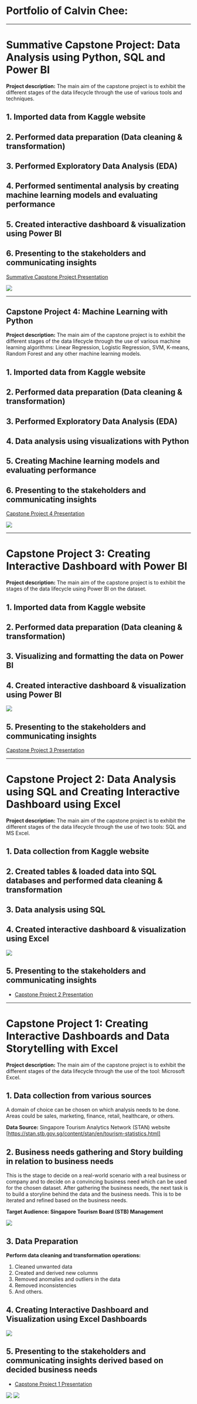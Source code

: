 # Portfolio of Calvin Chee:

---
# Summative Capstone Project: Data Analysis using Python, SQL and Power BI

**Project description:** The main aim of the capstone project is to exhibit the different stages of the data lifecycle through the use of various tools and techniques.

## 1. Imported data from Kaggle website

## 2. Performed data preparation (Data cleaning & transformation)

## 3. Performed Exploratory Data Analysis (EDA) 

## 4. Performed sentimental analysis by creating machine learning models and evaluating performance

## 5. Created interactive dashboard & visualization using Power BI 

## 6. Presenting to the stakeholders and communicating insights

[Summative Capstone Project Presentation](/pdf/Summative_Capstone_Presentation.pdf)

<img src="images/Summative_Capstone_Screenshot.PNG"/>

---
## Capstone Project 4: Machine Learning with Python

**Project description:** The main aim of the capstone project is to exhibit the different stages of the data lifecycle through the use of various machine learning algorithms: Linear Regression, Logistic Regression, SVM, K-means, Random Forest and any other machine learning models.

## 1. Imported data from Kaggle website

## 2. Performed data preparation (Data cleaning & transformation)

## 3. Performed Exploratory Data Analysis (EDA) 

## 4. Data analysis using visualizations with Python

## 5. Creating Machine learning models and evaluating performance 

## 6. Presenting to the stakeholders and communicating insights

[Capstone Project 4 Presentation](/pdf/Capstone_Project_4_Presentation.pdf)

<img src="images/Capstone_4_Screenshot.PNG"/>

---
# Capstone Project 3: Creating Interactive Dashboard with Power BI

**Project description:** The main aim of the capstone project is to exhibit the stages of the data lifecycle using Power BI on the dataset.

## 1. Imported data from Kaggle website

## 2. Performed data preparation (Data cleaning & transformation)

## 3. Visualizing and formatting the data on Power BI

## 4. Created interactive dashboard & visualization using Power BI

<img src="images/Capstone_3_Dashboards.PNG"/>

## 5. Presenting to the stakeholders and communicating insights

[Capstone Project 3 Presentation](/pdf/Capstone_Project_3_Presentation.pdf)

---
# Capstone Project 2: Data Analysis using SQL and Creating Interactive Dashboard using Excel

**Project description:** The main aim of the capstone project is to exhibit the different stages of the data lifecycle through the use of two tools: SQL and MS Excel.

## 1. Data collection from Kaggle website

## 2. Created tables & loaded data into SQL databases and performed data cleaning & transformation

## 3. Data analysis using SQL 

## 4. Created interactive dashboard & visualization using Excel

<img src="images/Capstone_Project_2_Dashboard.PNG"/>

## 5. Presenting to the stakeholders and communicating insights

- [Capstone Project 2 Presentation](/pdf/Capstone_Project_2_Presentation.pdf)

---
# Capstone Project 1: Creating Interactive Dashboards and Data Storytelling with Excel

**Project description:** The main aim of the capstone project is to exhibit the different stages of the data lifecycle through the use of the tool: Microsoft Excel.

## 1. Data collection from various sources

A domain of choice can be chosen on which analysis needs to be done. Areas could be sales, marketing, finance, retail, healthcare, or others.

**Data Source:** Singapore Tourism Analytics Network (STAN) website [https://stan.stb.gov.sg/content/stan/en/tourism-statistics.html]

## 2. Business needs gathering and Story building in relation to business needs

This is the stage to decide on a real-world scenario with a real business or company and to decide on a convincing business need which can be used for the chosen dataset. After gathering the business needs, the next task is to build a storyline behind the data and the business needs. This is to be iterated and refined based on the business needs.

**Target Audience: Singapore Tourism Board (STB) Management** 


<img src="images/STB_Problem_Statement_and_Business_needs.PNG"/>

## 3. Data Preparation 

**Perform data cleaning and transformation operations:** 
1. Cleaned unwanted data
2. Created and derived new columns
3. Removed anomalies and outliers in the data
4. Removed inconsistencies
5. And others.

## 4. Creating Interactive Dashboard and Visualization using Excel Dashboards

<img src="images/Capstone_Project_1_Dashboard.PNG"/>

## 5. Presenting to the stakeholders and communicating insights derived based on decided business needs

- [Capstone Project 1 Presentation](/pdf/Capstone_Project_1_Presentation.pdf)

<img src="images/Insights_&_findings_1.PNG"/>

<img src="images/Insights_&_findings_2.PNG"/>




